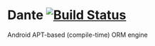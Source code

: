 # Dante [![Build Status](https://travis-ci.org/Artyomcool/dante.svg?branch=master)](https://travis-ci.org/Artyomcool/dante)
Android APT-based (compile-time) ORM engine
